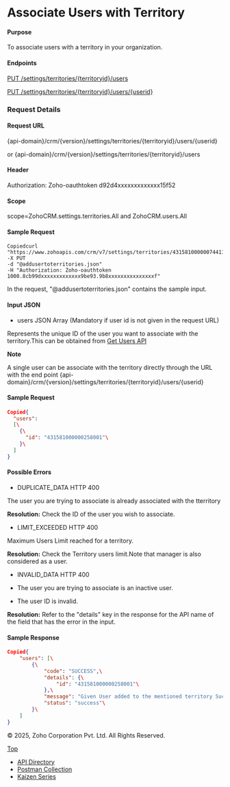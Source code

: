 
# Associate Users with Territory

#### Purpose

To associate users with a territory in your organization.

#### Endpoints

[PUT /settings/territories/{territoryid}/users](https://www.zoho.com/crm/developer/docs/api/v7/associate-users-territory.html)

[PUT /settings/territories/{territoryid}/users/{userid}](https://www.zoho.com/crm/developer/docs/api/v7/associate-users-territory.html)

### Request Details

#### Request URL

{api-domain}/crm/{version}/settings/territories/{territoryid}/users/{userid}

or {api-domain}/crm/{version}/settings/territories/{territoryid}/users

#### Header

Authorization: Zoho-oauthtoken d92d4xxxxxxxxxxxxx15f52

#### Scope

scope=ZohoCRM.settings.territories.All and ZohoCRM.users.All

#### Sample Request

``` curl
Copiedcurl "https://www.zohoapis.com/crm/v7/settings/territories/431581000000744113/users"
-X PUT
-d "@addusertoterritories.json"
-H "Authorization: Zoho-oauthtoken 1000.8cb99dxxxxxxxxxxxxx9be93.9b8xxxxxxxxxxxxxxxf"
```

In the request, "@addusertoterritories.json" contains the sample input.

#### Input JSON

- users JSON Array (Mandatory if user id is not given in the request URL)



Represents the unique ID of the user you want to associate with the territory.This can be obtained from [Get Users API](https://www.zoho.com/crm/developer/docs/api/v7/get-users.html)


**Note**

A single user can be associate with the territory directly through the URL with the end point {api-domain}/crm/{version}/settings/territories/{territoryid}/users/{userid}

#### Sample Request

``` json
Copied{
  "users":
  [\
    {\
      "id": "431581000000258001"\
    }\
  ]
}
```

#### Possible Errors

- DUPLICATE\_DATA HTTP 400



The user you are trying to associate is already associated with the tterritory



**Resolution:** Check the ID of the user you wish to associate.

- LIMIT\_EXCEEDED HTTP 400



Maximum Users Limit reached for a territory.



**Resolution:** Check the Territory users limit.Note that manager is also considered as a user.

- INVALID\_DATA HTTP 400



- The user you are trying to associate is an inactive user.
- The user ID is invalid.

**Resolution:** Refer to the "details" key in the response for the API name of the field that has the error in the input.

#### Sample Response

``` json
Copied{
    "users": [\
        {\
            "code": "SUCCESS",\
            "details": {\
                "id": "431581000000258001"\
            },\
            "message": "Given User added to the mentioned territory Successfully",\
            "status": "success"\
        }\
    ]
}
```

© 2025, Zoho Corporation Pvt. Ltd. All Rights Reserved.

[Top](https://www.zoho.com/crm/developer/docs/api/v7/associate-users-territory.html#top)

- [API Directory](https://www.zoho.com/crm/developer/docs/api-directory.html?source_from=qlink_)
- [Postman Collection](https://www.postman.com/zohocrmdevelopers/workspace/zoho-crm-developers/overview?source_from=qlink_)
- [Kaizen Series](https://www.zoho.com/crm/developer/docs/kaizen-series-directory.html?source_from=qlink_)